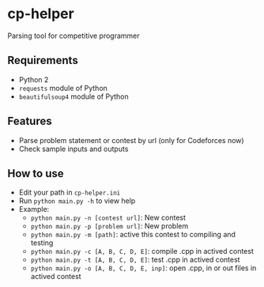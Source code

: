 # cp-helper

Parsing tool for competitive programmer

## Requirements
- Python 2
- ```requests``` module of Python
- ```beautifulsoup4``` module of Python

## Features
- Parse problem statement or contest by url (only for Codeforces now)
- Check sample inputs and outputs

## How to use
- Edit your path in ```cp-helper.ini```
- Run ```python main.py -h``` to view help
- Example: 
	- ```python main.py -n [contest url]```: New contest 
	- ```python main.py -p [problem url]```: New problem
	- ```python main.py -m [path]```: active this contest to compiling and testing
	- ```python main.py -c [A, B, C, D, E]```: compile .cpp in actived contest	
	- ```python main.py -t [A, B, C, D, E]```: test .cpp in actived contest
	- ```python main.py -o [A, B, C, D, E, inp]```: open .cpp, in or out files in actived contest
